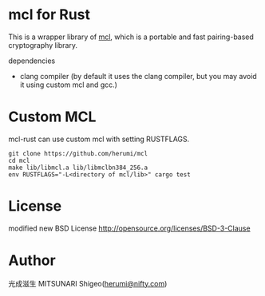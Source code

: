 # mcl for Rust

This is a wrapper library of [mcl](https://github.com/herumi/mcl/),
which is a portable and fast pairing-based cryptography library.

dependencies
- clang compiler
  (by default it uses the clang compiler, but you may avoid it using custom mcl and gcc.)

# Custom MCL

mcl-rust can use custom mcl with setting RUSTFLAGS.

```
git clone https://github.com/herumi/mcl
cd mcl
make lib/libmcl.a lib/libmclbn384_256.a
env RUSTFLAGS="-L<directory of mcl/lib>" cargo test
```

# License

modified new BSD License
http://opensource.org/licenses/BSD-3-Clause

# Author

光成滋生 MITSUNARI Shigeo(herumi@nifty.com)
